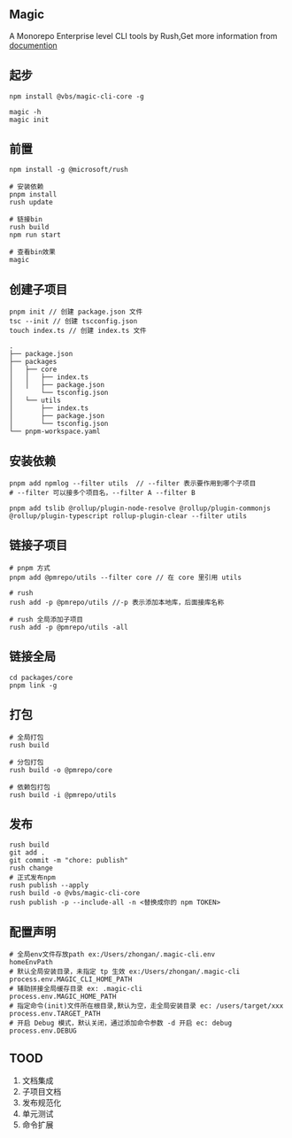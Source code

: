 ## Magic

A Monorepo Enterprise level CLI tools by Rush,Get more information from [documention](https://magic-cli.netlify.app/)

## 起步

```shell
npm install @vbs/magic-cli-core -g

magic -h
magic init
```

## 前置

```shell
npm install -g @microsoft/rush

# 安装依赖
pnpm install
rush update

# 链接bin
rush build 
npm run start

# 查看bin效果
magic
```

## 创建子项目

```shell
pnpm init // 创建 package.json 文件
tsc --init // 创建 tscconfig.json
touch index.ts // 创建 index.ts 文件
```

```shell
.
├── package.json
├── packages
│   ├── core
│   │   ├── index.ts
│   │   ├── package.json
│       └── tsconfig.json
│   └── utils
│       ├── index.ts
│       ├── package.json
│       └── tsconfig.json
└── pnpm-workspace.yaml
```

## 安装依赖

```shell
pnpm add npmlog --filter utils  // --filter 表示要作用到哪个子项目
# --filter 可以接多个项目名，--filter A --filter B

pnpm add tslib @rollup/plugin-node-resolve @rollup/plugin-commonjs @rollup/plugin-typescript rollup-plugin-clear --filter utils
```

## 链接子项目

```shell
# pnpm 方式
pnpm add @pmrepo/utils --filter core // 在 core 里引用 utils

# rush
rush add -p @pmrepo/utils //-p 表示添加本地库，后面接库名称

# rush 全局添加子项目
rush add -p @pmrepo/utils -all
```

## 链接全局

```shell
cd packages/core
pnpm link -g
```

## 打包

```shell
# 全局打包
rush build

# 分包打包
rush build -o @pmrepo/core

# 依赖包打包
rush build -i @pmrepo/utils
```


## 发布

```shell
rush build
git add .
git commit -m "chore: publish"
rush change
# 正式发布npm
rush publish --apply
rush build -o @vbs/magic-cli-core
rush publish -p --include-all -n <替换成你的 npm TOKEN>
```

## 配置声明

```shell
# 全局env文件存放path ex:/Users/zhongan/.magic-cli.env
homeEnvPath
# 默认全局安装目录，未指定 tp 生效 ex:/Users/zhongan/.magic-cli
process.env.MAGIC_CLI_HOME_PATH
# 辅助拼接全局缓存目录 ex: .magic-cli
process.env.MAGIC_HOME_PATH
# 指定命令(init)文件所在根目录,默认为空，走全局安装目录 ec: /users/target/xxx
process.env.TARGET_PATH
# 开启 Debug 模式，默认关闭，通过添加命令参数 -d 开启 ec: debug
process.env.DEBUG
```


## TOOD

1. 文档集成
2. 子项目文档
3. 发布规范化
4. 单元测试
5. 命令扩展
